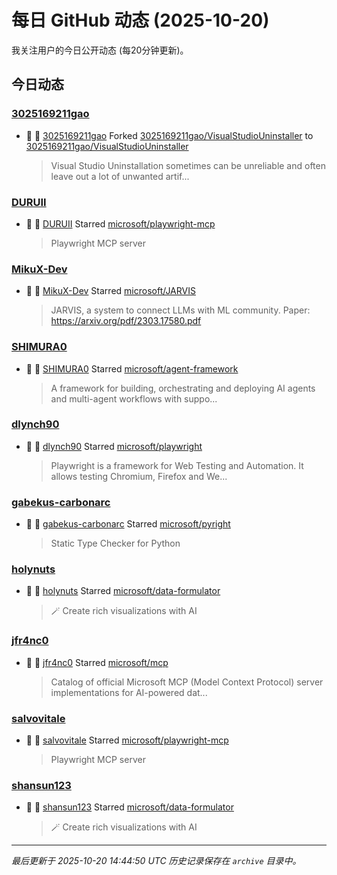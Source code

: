 # 每日 GitHub 动态 (2025-10-20)

我关注用户的今日公开动态 (每20分钟更新)。

## 今日动态

### [3025169211gao](https://github.com/3025169211gao)
- 🍴 👤 [3025169211gao](https://github.com/3025169211gao) Forked [3025169211gao/VisualStudioUninstaller](https://github.com/3025169211gao/VisualStudioUninstaller) to [3025169211gao/VisualStudioUninstaller](https://github.com/3025169211gao/VisualStudioUninstaller)
  > Visual Studio Uninstallation sometimes can be unreliable and often leave out a lot of unwanted artif...

### [DURUII](https://github.com/DURUII)
- 🌟 👤 [DURUII](https://github.com/DURUII) Starred [microsoft/playwright-mcp](https://github.com/microsoft/playwright-mcp)
  > Playwright MCP server

### [MikuX-Dev](https://github.com/MikuX-Dev)
- 🌟 👤 [MikuX-Dev](https://github.com/MikuX-Dev) Starred [microsoft/JARVIS](https://github.com/microsoft/JARVIS)
  > JARVIS, a system to connect LLMs with ML community. Paper: https://arxiv.org/pdf/2303.17580.pdf

### [SHIMURA0](https://github.com/SHIMURA0)
- 🌟 👤 [SHIMURA0](https://github.com/SHIMURA0) Starred [microsoft/agent-framework](https://github.com/microsoft/agent-framework)
  > A framework for building, orchestrating and deploying AI agents and multi-agent workflows with suppo...

### [dlynch90](https://github.com/dlynch90)
- 🌟 👤 [dlynch90](https://github.com/dlynch90) Starred [microsoft/playwright](https://github.com/microsoft/playwright)
  > Playwright is a framework for Web Testing and Automation. It allows testing Chromium, Firefox and We...

### [gabekus-carbonarc](https://github.com/gabekus-carbonarc)
- 🌟 👤 [gabekus-carbonarc](https://github.com/gabekus-carbonarc) Starred [microsoft/pyright](https://github.com/microsoft/pyright)
  > Static Type Checker for Python

### [holynuts](https://github.com/holynuts)
- 🌟 👤 [holynuts](https://github.com/holynuts) Starred [microsoft/data-formulator](https://github.com/microsoft/data-formulator)
  > 🪄 Create rich visualizations with AI 

### [jfr4nc0](https://github.com/jfr4nc0)
- 🌟 👤 [jfr4nc0](https://github.com/jfr4nc0) Starred [microsoft/mcp](https://github.com/microsoft/mcp)
  > Catalog of official Microsoft MCP (Model Context Protocol) server implementations for AI-powered dat...

### [salvovitale](https://github.com/salvovitale)
- 🌟 👤 [salvovitale](https://github.com/salvovitale) Starred [microsoft/playwright-mcp](https://github.com/microsoft/playwright-mcp)
  > Playwright MCP server

### [shansun123](https://github.com/shansun123)
- 🌟 👤 [shansun123](https://github.com/shansun123) Starred [microsoft/data-formulator](https://github.com/microsoft/data-formulator)
  > 🪄 Create rich visualizations with AI 


---
*最后更新于 2025-10-20 14:44:50 UTC*
*历史记录保存在 `archive` 目录中。*
